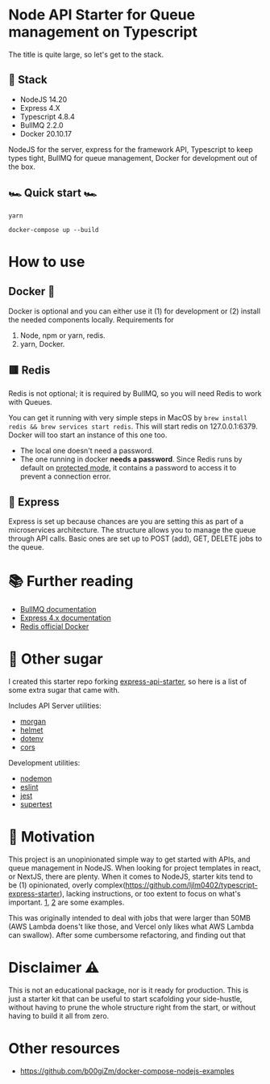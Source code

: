 # Node API Starter for Queue management on Typescript

The title is quite large, so let's get to the stack.

## 💾 Stack

- NodeJS 14.20
- Express 4.X
- Typescript 4.8.4
- BullMQ 2.2.0
- Docker 20.10.17

NodeJS for the server, express for the framework API, Typescript to keep types tight, BullMQ for queue management, Docker for development out of the box.

## 🏎️ Quick start 🏎️

```
yarn
```

```
docker-compose up --build
```

# How to use

## Docker 🐳

Docker is optional and you can either use it (1) for development or (2) install the needed components locally. Requirements for
1. Node, npm or yarn, redis.
2. yarn, Docker.

## 🟥 Redis 

Redis is not optional; it is required by BullMQ, so you will need Redis to work with Queues.

You can get it running with very simple steps in MacOS by `brew install redis && brew services start redis`. This will start redis on 127.0.0.1:6379. Docker will too start an instance of this one too.
- The local one doesn't need a password.
- The one running in docker **needs a password**. Since Redis runs by default on [protected mode](https://redis.io/docs/manual/security/), it contains a password to access it to prevent a connection error.

## 💚 Express 

Express is set up because chances are you are setting this as part of a microservices architecture. The structure allows you to manage the queue through API calls. Basic ones are set up to POST (add), GET, DELETE jobs to the queue.

# 📚 Further reading 

- [BullMQ documentation](https://docs.bullmq.io/)
- [Express 4.x documentation](https://expressjs.com/en/guide/routing.html)
- [Redis official Docker](https://hub.docker.com/_/redis)

# 🍭 Other sugar

I created this starter repo forking [express-api-starter](https://github.com/w3cj/express-api-starter), so here is a list of some extra sugar that came with.

Includes API Server utilities:

* [morgan](https://www.npmjs.com/package/morgan)
* [helmet](https://www.npmjs.com/package/helmet)
* [dotenv](https://www.npmjs.com/package/dotenv)
* [cors](https://www.npmjs.com/package/cors)

Development utilities:

* [nodemon](https://www.npmjs.com/package/nodemon)
* [eslint](https://www.npmjs.com/package/eslint)
* [jest](https://www.npmjs.com/package/jest)
* [supertest](https://www.npmjs.com/package/supertest)

# 💪 Motivation 

This project is an unopinionated simple way to get started with APIs, and queue management in NodeJS. When looking for project templates in react, or NextJS, there are plenty. When it comes to NodeJS, starter kits tend to be (1) opinionated, overly complex(https://github.com/ljlm0402/typescript-express-starter), lacking instructions, or too extent to focus on what's important. [1](https://github.com/ljlm0402/typescript-express-starter), [2](https://github.com/helmuthdu/typescript-express-api-starter) are some examples.

This was originally intended to deal with jobs that were larger than 50MB (AWS Lambda doens't like those, and Vercel only likes what AWS Lambda can swallow). After some cumbersome refactoring, and finding out that 

# Disclaimer ⚠️

This is not an educational package, nor is it ready for production. This is just a starter kit that can be useful to start scafolding your side-hustle, without having to prune the whole structure right from the start, or without having to build it all from zero.

# Other resources
- https://github.com/b00giZm/docker-compose-nodejs-examples
